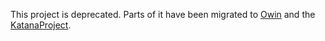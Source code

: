 This project is deprecated. Parts of it have been migrated to [Owin](https://github.com/owin/owin) and the [KatanaProject](https://katanaproject.codeplex.com/).
